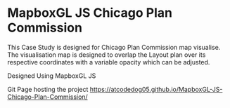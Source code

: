 # MapboxGL JS Chicago Plan Commission

This Case Study is designed for Chicago Plan Commission map visualise. The visualisation map is designed to overlap the Layout plan over its respective coordinates with a variable opacity which can be adjusted.

Designed Using MapboxGL JS 

Git Page hosting the project https://atcodedog05.github.io/MapboxGL-JS-Chicago-Plan-Commission/

